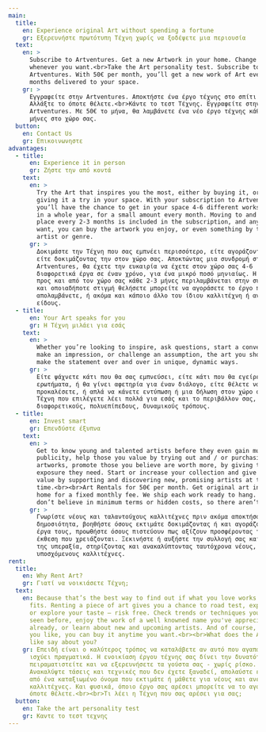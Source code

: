 ```yaml
---
main:
  title:
    en: Experience original Art without spending a fortune
    gr: Εξερευνήστε πρωτότυπη Τέχνη χωρίς να ξοδέψετε μια περιουσία
  text:
    en: >
      Subscribe to Artventures. Get a new Artwork in your home. Change it
      whenever you want.<br>Take the Art personality test. Subscribe to
      Artventures. With 50€ per month, you’ll get a new work of Art every 2 or 3
      months delivered to your space.
    gr: >
      Εγγραφείτε στην Artventures. Αποκτήστε ένα έργο τέχνης στο σπίτι σας.
      Αλλάξτε το όποτε θέλετε.<br>Κάντε το τεστ Τέχνης. Εγγραφείτε στην
      Artventures. Με 50€ το μήνα, θα λαμβάνετε ένα νέο έργο τέχνης κάθε 2 ή 3
      μήνες στο χώρο σας.
  button:
    en: Contact Us
    gr: Επικοινωνηστε
advantages:
  - title:
      en: Experience it in person
      gr: Ζήστε την από κοντά
    text:
      en: >
        Try the Art that inspires you the most, either by buying it, or by
        giving it a try in your space. With your subscription to Artventures
        you’ll have the chance to get in your space 4-6 different works of Art
        in a whole year, for a small amount every month. Moving to and from your
        place every 2-3 months is included in the subscription, and anytime you
        want, you can buy the artwork you enjoy, or even something by the same
        artist or genre.
      gr: >
        Δοκιμάστε την Τέχνη που σας εμπνέει περισσότερο, είτε αγοράζοντας την,
        είτε δοκιμάζοντας την στον χώρο σας. Αποκτώντας μια συνδρομή στην
        Artventures, θα έχετε την ευκαιρία να έχετε στον χώρο σας 4-6
        διαφορετικά έργα σε έναν χρόνο, για ένα μικρό ποσό μηνιαίως. Η μεταφορά
        προς και από τον χώρο σας κάθε 2-3 μήνες περιλαμβάνεται στην συνδρομή,
        και οποιαδήποτε στιγμή θελήσετε μπορείτε να αγοράσετε το έργο που
        απολαμβάνετε, ή ακόμα και κάποιο άλλο του ίδιου καλλιτέχνη ή αντίστοιχου
        είδους.
  - title:
      en: Your Art speaks for you
      gr: Η Τέχνη μιλάει για εσάς
    text:
      en: >
        Whether you’re looking to inspire, ask questions, start a conversation,
        make an impression, or challenge an assumption, the art you show can
        make the statement over and over in unique, dynamic ways.
      gr: >
        Είτε ψάχνετε κάτι που θα σας εμπνεύσει, είτε κάτι που θα εγείρει μεγάλα
        ερωτήματα, ή θα γίνει αφετηρία για έναν διάλογο, είτε θέλετε να
        προκαλέσετε, ή απλά να κάνετε εντύπωση ή μια δήλωση στον χώρο σας, η
        Τέχνη που επιλέγετε λέει πολλά για εσάς και το περιβάλλον σας, με
        διαφορετικούς, πολυεπίπεδους, δυναμικούς τρόπους.
  - title:
      en: Invest smart
      gr: Επενδύστε έξυπνα
    text:
      en: >
        Get to know young and talented artists before they even gain much
        publicity, help those you value by trying out and / or purchasing their
        artworks, promote those you believe are worth more, by giving them the
        exposure they need. Start or increase your collection and give it good
        value by supporting and discovering new, promising artists at the same
        time.<br><br>Art Rentals for 50€ per month. Get original art in your
        home for a fixed monthly fee. We ship each work ready to hang. And we
        don’t believe in minimum terms or hidden costs, so there aren’t any.
      gr: >
        Γνωρίστε νέους και ταλαντούχους καλλιτέχνες πριν ακόμα αποκτήσουν μεγάλη
        δημοσιότητα, βοηθήστε όσους εκτιμάτε δοκιμάζοντας ή και αγοράζοντας τα
        έργα τους, προωθήστε όσους πιστεύουν πως αξίζουν προσφέροντας τους την
        έκθεση που χρειάζονται. Ξεκινήστε ή αυξήστε την συλλογή σας και δώστε
        της υπεραξία, στηρίζοντας και ανακαλύπτοντας ταυτόχρονα νέους,
        υποσχόμενους καλλιτέχνες.
rent:
  title:
    en: Why Rent Art?
    gr: Γιατί να νοικιάσετε Τέχνη;
  text:
    en: Because that’s the best way to find out if what you love works. Or even
      fits. Renting a piece of art gives you a chance to road test, experiment,
      or explore your taste — risk free. Check trends or techniques you hadn’t
      seen before, enjoy the work of a well knowned name you've appreciated
      already, or learn about new and upcoming artists. And of course, whatever
      you like, you can buy it anytime you want.<br><br>What does the Art you
      like say about you?
    gr: Επειδή είναι ο καλύτερος τρόπος να καταλάβετε αν αυτό που αγαπάτε όντως
      ισχύει πραγματικά. Η ενοικίαση έργου τέχνης σας δίνει την δυνατότητα να
      πειραματιστείτε και να εξερευνήσετε τα γούστα σας - χωρίς ρίσκο.
      Ανακαλύψτε τάσεις και τεχνικές που δεν έχετε ξαναδεί, απολαύστε ένα έργο
      από ένα καταξιωμένο όνομα που εκτιμάτε ή μάθετε για νέους και ανερχόμενους
      καλλιτέχνες. Και φυσικά, όποιο έργο σας αρέσει μπορείτε να το αγοράσετε
      όποτε θέλετε.<br><br>Τι λέει η Τέχνη που σας αρέσει για σας;
  button:
    en: Take the art personality test
    gr: Καντε το τεστ τεχνης
---
```


